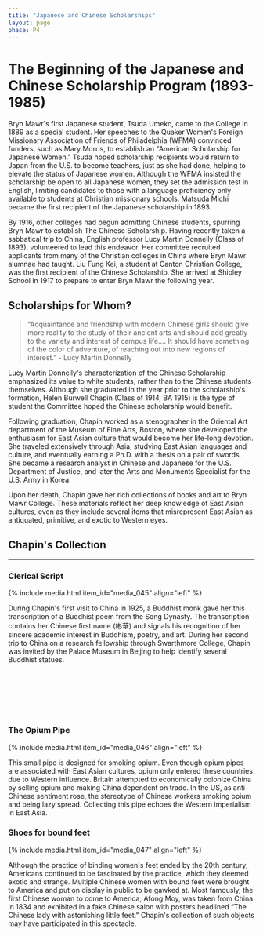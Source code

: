```yaml
---
title: "Japanese and Chinese Scholarships"
layout: page
phase: P4
---
```


# The Beginning of the Japanese and Chinese Scholarship Program (1893-1985)

Bryn Mawr's first Japanese student, Tsuda Umeko, came to the College in 1889 as a special student. Her speeches to the Quaker Women's Foreign Missionary Association of Friends of Philadelphia (WFMA) convinced funders, such as Mary Morris, to establish an "American Scholarship for Japanese Women." Tsuda hoped scholarship recipients would return to Japan from the U.S. to become teachers, just as she had done, helping to elevate the status of Japanese women. Although the WFMA insisted the scholarship be open to all Japanese women, they set the admission test in English, limiting candidates to those with a language proficiency only available to students at Christian missionary schools. Matsuda Michi became the first recipient of the Japanese scholarship in 1893.​

By 1916, other colleges had begun admitting Chinese students, spurring Bryn Mawr to establish The Chinese Scholarship. Having recently taken a sabbatical trip to China, English professor Lucy Martin Donnelly (Class of 1893), volunteered to lead this endeavor. Her committee recruited applicants from many of the Christian colleges in China where Bryn Mawr alumnae had taught. Liu Fung Kei, a student at Canton Christian College, was the first recipient of the Chinese Scholarship. She arrived at Shipley School in 1917 to prepare to enter Bryn Mawr the following year.  ​


## Scholarships for Whom?

> “Acquaintance and friendship with modern Chinese girls should give more reality to the study of their ancient arts and should add greatly to the variety and interest of campus life.... It should have something of the color of adventure, of reaching out into new regions of interest.” - Lucy Martin Donnelly ​

Lucy Martin Donnelly's characterization of the Chinese Scholarship emphasized its value to white students, rather than to the Chinese students themselves. Although she graduated in the year prior to the scholarship's formation, Helen Burwell Chapin (Class of 1914, BA 1915) is the type of student the Committee hoped the Chinese scholarship would benefit. ​

Following graduation, Chapin worked as a stenographer in the Oriental Art department of the Museum of Fine Arts, Boston, where she developed the enthusiasm for East Asian culture that would become her life-long devotion. She traveled extensively through Asia, studying East Asian languages and culture, and eventually earning a Ph.D. with a thesis on a pair of swords. She became a research analyst in Chinese and Japanese for the U.S. Department of Justice, and later the Arts and Monuments Specialist for the U.S. Army in Korea. ​

Upon her death, Chapin gave her rich collections of books and art to Bryn Mawr College. These materials reflect her deep knowledge of East Asian cultures, even as they include several items that misrepresent East Asian as antiquated, primitive, and exotic to Western eyes. 

## Chapin's Collection
---

### Clerical Script

{% include media.html item_id="media_045" align="left" %}

During Chapin's first visit to China in 1925, a Buddhist monk gave her this transcription of a Buddhist poem from the Song Dynasty. The transcription contains her Chinese first name (彬華) and signals his recognition of her sincere academic interest in Buddhism, poetry, and art. During her second trip to China on a research fellowship through Swarthmore College, Chapin was invited by the Palace Museum in Beijing to help identify several Buddhist statues.  
<br />
<br />
<br />
<br />
<br />
<br /> 

### The Opium Pipe

{% include media.html item_id="media_046" align="left" %}

This small pipe is designed for smoking opium. Even though opium pipes are associated with East Asian cultures, opium only entered these countries due to Western influence. Britain attempted to economically colonize China by selling opium and making China dependent on trade. In the US, as anti-Chinese sentiment rose, the stereotype of Chinese workers smoking opium and being lazy spread. Collecting this pipe echoes the Western imperialism in East Asia. ​

### Shoes for bound feet

{% include media.html item_id="media_047" align="left" %}

Although the practice of binding women's feet ended by the 20th century, Americans continued to be fascinated by the practice, which they deemed exotic and strange. Multiple Chinese women with bound feet were brought to America and put on display in public to be gawked at. Most famously, the first Chinese woman to come to America, Afong Moy, was taken from China in 1834 and exhibited in a fake Chinese salon with posters headlined “The Chinese lady with astonishing little feet." Chapin's collection of such objects may have participated in this spectacle.​
